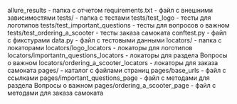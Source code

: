 allure_results - папка с отчетом
requirements.txt - файл с внешними зависимостями
tests/ - папка с тестами
tests/test_logo - тесты для логотипов
tests/test_important_questions - тесты для вопросов о важном
tests/test_ordering_a_scooter - тесты заказа самоката
conftest.py - файл с фикстурами
data.py - файл с тестовыми данными
locators/ - папка с локаторами
locators/logo_locators - локаторы для логотипов
locators/importantn_questions_locators - локаторы для раздела Вопросы о важном
locators/ordering_a_scooter_locators - локаторы для заказа самоката
pages/ - каталог с файлами страниц
pages/base_urls - файл с ссылками
pages/important_questions_page - файл с методами для раздела Вопросы о важном
pages/ordering_a_scooter_page - файл с методами для заказа самоката

